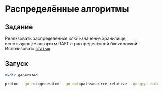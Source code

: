 # Распределённые алгоритмы

## Задание

Реализовать распределённое ключ-значение хранилище, использующее алгоритм RAFT с распределённой блокировкой. Использовать [статью](In%20Search%20of%20an%20Understandable%20Consensus%20Algorithm.pdf).


## Запуск

```bash
mkdir generated
```

```bash
protoc --go_out=generated --go_opt=paths=source_relative --go-grpc_out=generated --go-grpc_opt=paths=source_relative proto/raft.proto
```
